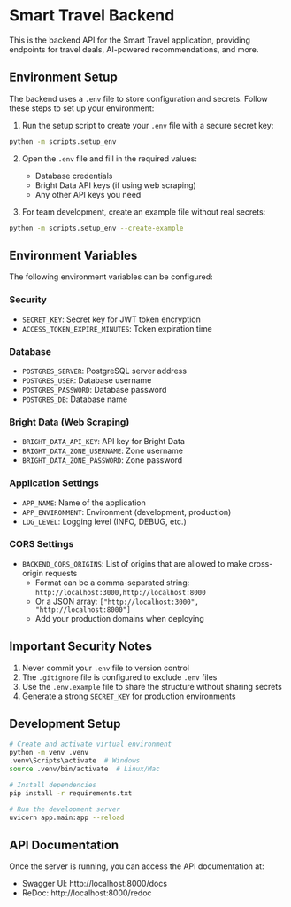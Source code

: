 # Smart Travel Backend

This is the backend API for the Smart Travel application, providing endpoints for travel deals, AI-powered recommendations, and more.

## Environment Setup

The backend uses a `.env` file to store configuration and secrets. Follow these steps to set up your environment:

1. Run the setup script to create your `.env` file with a secure secret key:

```bash
python -m scripts.setup_env
```

2. Open the `.env` file and fill in the required values:
   - Database credentials
   - Bright Data API keys (if using web scraping)
   - Any other API keys you need

3. For team development, create an example file without real secrets:

```bash
python -m scripts.setup_env --create-example
```

## Environment Variables

The following environment variables can be configured:

### Security
- `SECRET_KEY`: Secret key for JWT token encryption
- `ACCESS_TOKEN_EXPIRE_MINUTES`: Token expiration time

### Database
- `POSTGRES_SERVER`: PostgreSQL server address
- `POSTGRES_USER`: Database username
- `POSTGRES_PASSWORD`: Database password
- `POSTGRES_DB`: Database name

### Bright Data (Web Scraping)
- `BRIGHT_DATA_API_KEY`: API key for Bright Data
- `BRIGHT_DATA_ZONE_USERNAME`: Zone username
- `BRIGHT_DATA_ZONE_PASSWORD`: Zone password

### Application Settings
- `APP_NAME`: Name of the application
- `APP_ENVIRONMENT`: Environment (development, production)
- `LOG_LEVEL`: Logging level (INFO, DEBUG, etc.)

### CORS Settings
- `BACKEND_CORS_ORIGINS`: List of origins that are allowed to make cross-origin requests
  - Format can be a comma-separated string: `http://localhost:3000,http://localhost:8000`
  - Or a JSON array: `["http://localhost:3000", "http://localhost:8000"]`
  - Add your production domains when deploying

## Important Security Notes

1. Never commit your `.env` file to version control
2. The `.gitignore` file is configured to exclude `.env` files
3. Use the `.env.example` file to share the structure without sharing secrets
4. Generate a strong `SECRET_KEY` for production environments

## Development Setup

```bash
# Create and activate virtual environment
python -m venv .venv
.venv\Scripts\activate  # Windows
source .venv/bin/activate  # Linux/Mac

# Install dependencies
pip install -r requirements.txt

# Run the development server
uvicorn app.main:app --reload
```

## API Documentation

Once the server is running, you can access the API documentation at:
- Swagger UI: http://localhost:8000/docs
- ReDoc: http://localhost:8000/redoc
